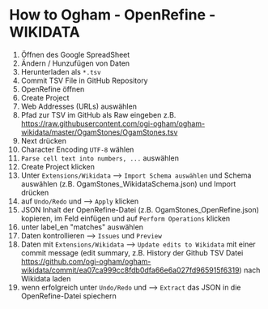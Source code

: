 # How to Ogham - OpenRefine - WIKIDATA

1. Öffnen des Google SpreadSheet
2. Ändern / Hunzufügen von Daten
3. Herunterladen als `*.tsv`
4. Commit TSV File in GitHub Repository
5. OpenRefine öffnen
6. Create Project
7. Web Addresses (URLs) auswählen
8. Pfad zur TSV im GitHub als Raw eingeben z.B. https://raw.githubusercontent.com/ogi-ogham/ogham-wikidata/master/OgamStones/OgamStones.tsv
9. Next drücken
10. Character Encoding `UTF-8` wählen
11. `Parse cell text into numbers, ...` auswählen
12. Create Project klicken
13. Unter `Extensions/Wikidata` --> `Import Schema auswählen` und Schema auswählen (z.B. OgamStones_WikidataSchema.json) und Import drücken
14. auf `Undo/Redo` und --> `Apply` klicken
15. JSON Inhalt der OpenRefine-Datei (z.B. OgamStones_OpenRefine.json) kopieren, im Feld einfügen und auf `Perform Operations`  klicken
16. unter label_en "matches" auswählen
16. Daten kontrollieren --> `Issues` und `Preview`
17. Daten mit `Extensions/Wikidata` --> `Update edits to Wikidata` mit einer commit message (edit summary, z.B. History der Github TSV Datei https://github.com/ogi-ogham/ogham-wikidata/commit/ea07ca999cc8fdb0dfa66e6a027fd965915f6319) nach Wikidata laden
18. wenn erfolgreich unter `Undo/Redo` und --> `Extract` das JSON in die OpenRefine-Datei spiechern
